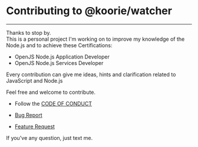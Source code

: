 # Contributing to @koorie/watcher

___

Thanks to stop by.  
This is a personal project I'm working on to improve my knowledge of the Node.js and to achieve these Certifications:

- OpenJS Node.js Application Developer
- OpenJS Node.js Services Developer

Every contribution can give me ideas, hints and clarification related to JavaScript and Node.js

Feel free and welcome to contribute.

- Follow the [CODE OF CONDUCT](https://github.com/koorie/watcher/blob/main/.github/CODE_OF_CONDUCT.md)

- [Bug Report](https://github.com/koorie/watcher/blob/main/.github/ISSUE_TEMPLATE/bug_report.md)

- [Feature Request](https://github.com/koorie/watcher/blob/main/.github/ISSUE_TEMPLATE/feature_request.md)

If you've any question, just text me.

